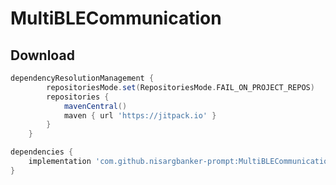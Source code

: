 # MultiBLECommunication


## Download
```gradle
dependencyResolutionManagement {
		repositoriesMode.set(RepositoriesMode.FAIL_ON_PROJECT_REPOS)
		repositories {
			mavenCentral()
			maven { url 'https://jitpack.io' }
		}
	}
```
```gradle
dependencies {
    implementation 'com.github.nisargbanker-prompt:MultiBLECommunication:1.0.0'
}
```
